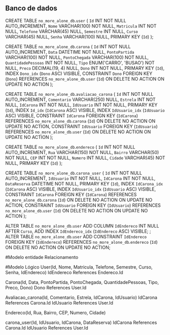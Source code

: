 ## Banco de dados

CREATE TABLE `no_more_alone_db`.`user` (
  `Id` INT NOT NULL AUTO_INCREMENT,
  `Nome` VARCHAR(100) NOT NULL,
  `Matricula` INT NOT NULL,
  `Telefone` VARCHAR(45) NULL,
  `Semestre` INT NULL,
  `Curso` VARCHAR(45) NULL,
  `Senha` VARCHAR(100) NULL,
  PRIMARY KEY (`Id`)
);

CREATE TABLE `no_more_alone_db`.`carona` (
  `Id` INT NOT NULL AUTO_INCREMENT,
  `Data` DATETIME NOT NULL,
  `PontoPartida` VARCHAR(100) NOT NULL,
  `PontoChegada` VARCHAR(100) NOT NULL,
  `QuantidadePessoas` INT NOT NULL,
  `Tipo` ENUM('CARRO', 'BUSAO') NOT NULL,
  `Preco` DECIMAL(19, 4) NULL,
  `Dono` INT NOT NULL,
  PRIMARY KEY (`Id`),
  INDEX `Dono_idx` (`Dono` ASC) VISIBLE,
  CONSTRAINT `Dono`
    FOREIGN KEY (`Dono`)
    REFERENCES `no_more_alone_db`.`user` (`Id`)
    ON DELETE NO ACTION
    ON UPDATE NO ACTION
);

CREATE TABLE `no_more_alone_db`.`avaliacao_carona` (
  `Id` INT NOT NULL AUTO_INCREMENT,
  `Comentario` VARCHAR(250) NULL,
  `Estrela` INT NOT NULL,
  `IdCarona` INT NOT NULL,
  `IdUsuario` INT NOT NULL,
  PRIMARY KEY (`Id`),
  INDEX `Id_idx` (`IdCarona` ASC) VISIBLE,
  INDEX `IdUsuario_idx` (`IdUsuario` ASC) VISIBLE,
  CONSTRAINT `IdCarona`
    FOREIGN KEY (`IdCarona`)
    REFERENCES `no_more_alone_db`.`carona` (`Id`)
    ON DELETE NO ACTION
    ON UPDATE NO ACTION,
  CONSTRAINT `IdUsuario`
    FOREIGN KEY (`IdUsuario`)
    REFERENCES `no_more_alone_db`.`user` (`Id`)
    ON DELETE NO ACTION
    ON UPDATE NO ACTION
);

CREATE TABLE `no_more_alone_db`.`endereco` (
  `Id` INT NOT NULL AUTO_INCREMENT,
  `Rua` VARCHAR(150) NOT NULL,
  `Bairro` VARCHAR(50) NOT NULL,
  `CEP` INT NOT NULL,
  `Numero` INT NULL,
  `Cidade` VARCHAR(45) NOT NULL,
  PRIMARY KEY (`Id`)
);

CREATE TABLE `no_more_alone_db`.`carona_user` (
  `Id` INT NOT NULL AUTO_INCREMENT,
  `IdUsuario` INT NOT NULL,
  `IdCarona` INT NOT NULL,
  `DataReserva` DATETIME NOT NULL,
  PRIMARY KEY (`Id`),
  INDEX `IdCarona_idx` (`IdCarona` ASC) VISIBLE,
  INDEX `IdUsuario_idx` (`IdUsuario` ASC) VISIBLE,
  CONSTRAINT `IdCarona`
    FOREIGN KEY (`IdCarona`)
    REFERENCES `no_more_alone_db`.`carona` (`Id`)
    ON DELETE NO ACTION
    ON UPDATE NO ACTION,
  CONSTRAINT `IdUsuario`
    FOREIGN KEY (`IdUsuario`)
    REFERENCES `no_more_alone_db`.`user` (`Id`)
    ON DELETE NO ACTION
    ON UPDATE NO ACTION
);


ALTER TABLE `no_more_alone_db`.`user` 
ADD COLUMN `IdEndereco` INT NULL AFTER `Curso`,
ADD INDEX `IdEndereco_idx` (`IdEndereco` ASC) VISIBLE;
;
ALTER TABLE `no_more_alone_db`.`user` 
ADD CONSTRAINT `IdEndereco`
  FOREIGN KEY (`IdEndereco`)
  REFERENCES `no_more_alone_db`.`endereco` (`Id`)
  ON DELETE NO ACTION
  ON UPDATE NO ACTION;


#Modelo entidade Relacionamento


#Modelo Lógico
User(Id, Nome, Matricula, Telefone, Semestre, Curso, Senha, IdEndereco)
  IdEndereco References Endereco.Id

Carona(Id, Data, PontoPartida, PontoChegada, QuantidadePessoas, Tipo, Preco, Dono)
  Dono References User.Id

Avaliacao_carona(Id, Comentario, Estrela, IdCarona, IdUsuario)
  IdCarona References Carona.Id
  IdUsuario References User.Id

Endereco(Id, Rua, Bairro, CEP, Numero, Cidade)

carona_user(Id, IdUsuario, IdCarona, DataReserva)
  IdCarona References Carona.Id
  IdUsuario References User.Id
